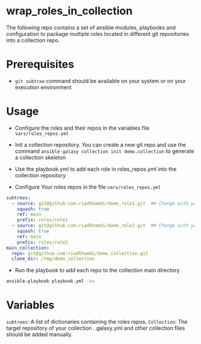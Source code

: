 # wrap_roles_in_collection

The following repo contains a set of ansible modules, playbooks and configuration to package multiple roles located in different git repositories into a collection repo. 

# Prerequisites

- `git subtree` command should be available on your system or on your execution environment

# Usage

- Configure the roles and their repos in the variables file `vars/roles_repos.yml`
- Init a collection repository. You can create a new git repo and use the command `ansible-galaxy collection init demo.collection` to generate a collection skeleton 
- Use the playbook.yml to add each role in roles_repos.yml into the collection repository

- Configure Your roles repos in the file `vars/roles_repos.yml`

```yaml
subtrees:
  - source: git@github.com:riadhhamdi/demo_role1.git  ## Change with your own role (https or ssh) 
    squash: true 
    ref: main
    prefix: roles/role1
  - source: git@github.com:riadhhamdi/demo_role2.git  ## Change with your own role (https or ssh) 
    squash: true 
    ref: main
    prefix: roles/role2
main_collection:
  repo: git@github.com:riadhhamdi/demo_collection.git
  clone_dir: /tmp/demo_collection
```

- Run the playbook to add each repo to the collection main directory

```bash
ansible-playbook playbook.yml -vv
```

# Variables

`subtrees`: A list of dictionaries containing the roles repos. 
`Collection`: The target repository of your  collection . galaxy.yml and other collection files should be added manually.


